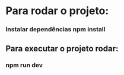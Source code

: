 # Para rodar o projeto:
### Instalar dependências npm install

## Para executar o projeto rodar:
### npm run dev
